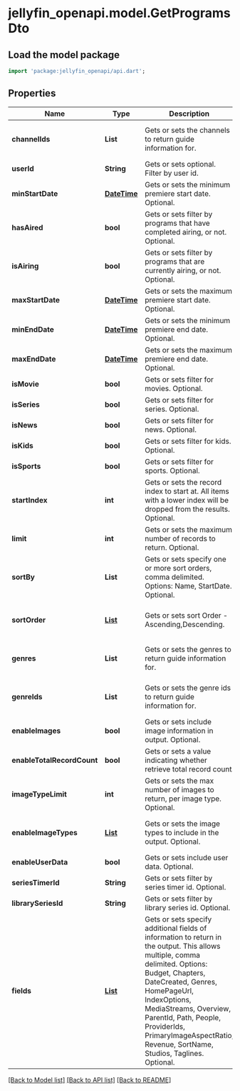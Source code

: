# jellyfin_openapi.model.GetProgramsDto

## Load the model package
```dart
import 'package:jellyfin_openapi/api.dart';
```

## Properties
Name | Type | Description | Notes
------------ | ------------- | ------------- | -------------
**channelIds** | **List<String>** | Gets or sets the channels to return guide information for. | [optional] [default to const []]
**userId** | **String** | Gets or sets optional. Filter by user id. | [optional] 
**minStartDate** | [**DateTime**](DateTime.md) | Gets or sets the minimum premiere start date.  Optional. | [optional] 
**hasAired** | **bool** | Gets or sets filter by programs that have completed airing, or not.  Optional. | [optional] 
**isAiring** | **bool** | Gets or sets filter by programs that are currently airing, or not.  Optional. | [optional] 
**maxStartDate** | [**DateTime**](DateTime.md) | Gets or sets the maximum premiere start date.  Optional. | [optional] 
**minEndDate** | [**DateTime**](DateTime.md) | Gets or sets the minimum premiere end date.  Optional. | [optional] 
**maxEndDate** | [**DateTime**](DateTime.md) | Gets or sets the maximum premiere end date.  Optional. | [optional] 
**isMovie** | **bool** | Gets or sets filter for movies.  Optional. | [optional] 
**isSeries** | **bool** | Gets or sets filter for series.  Optional. | [optional] 
**isNews** | **bool** | Gets or sets filter for news.  Optional. | [optional] 
**isKids** | **bool** | Gets or sets filter for kids.  Optional. | [optional] 
**isSports** | **bool** | Gets or sets filter for sports.  Optional. | [optional] 
**startIndex** | **int** | Gets or sets the record index to start at. All items with a lower index will be dropped from the results.  Optional. | [optional] 
**limit** | **int** | Gets or sets the maximum number of records to return.  Optional. | [optional] 
**sortBy** | **List<String>** | Gets or sets specify one or more sort orders, comma delimited. Options: Name, StartDate.  Optional. | [optional] [default to const []]
**sortOrder** | [**List<SortOrder>**](SortOrder.md) | Gets or sets sort Order - Ascending,Descending. | [optional] [default to const []]
**genres** | **List<String>** | Gets or sets the genres to return guide information for. | [optional] [default to const []]
**genreIds** | **List<String>** | Gets or sets the genre ids to return guide information for. | [optional] [default to const []]
**enableImages** | **bool** | Gets or sets include image information in output.  Optional. | [optional] 
**enableTotalRecordCount** | **bool** | Gets or sets a value indicating whether retrieve total record count. | [optional] 
**imageTypeLimit** | **int** | Gets or sets the max number of images to return, per image type.  Optional. | [optional] 
**enableImageTypes** | [**List<ImageType>**](ImageType.md) | Gets or sets the image types to include in the output.  Optional. | [optional] [default to const []]
**enableUserData** | **bool** | Gets or sets include user data.  Optional. | [optional] 
**seriesTimerId** | **String** | Gets or sets filter by series timer id.  Optional. | [optional] 
**librarySeriesId** | **String** | Gets or sets filter by library series id.  Optional. | [optional] 
**fields** | [**List<ItemFields>**](ItemFields.md) | Gets or sets specify additional fields of information to return in the output. This allows multiple, comma delimited. Options: Budget, Chapters, DateCreated, Genres, HomePageUrl, IndexOptions, MediaStreams, Overview, ParentId, Path, People, ProviderIds, PrimaryImageAspectRatio, Revenue, SortName, Studios, Taglines.  Optional. | [optional] [default to const []]

[[Back to Model list]](../README.md#documentation-for-models) [[Back to API list]](../README.md#documentation-for-api-endpoints) [[Back to README]](../README.md)


